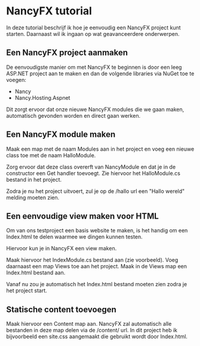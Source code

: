 # NancyFX tutorial

In deze tutorial beschrijf ik hoe je eenvoudig een NancyFX project kunt starten.
Daarnaast wil ik ingaan op wat geavanceerdere onderwerpen.

## Een NancyFX project aanmaken

De eenvoudigste manier om met NancyFX te beginnen is door een leeg ASP.NET project
aan te maken en dan de volgende libraries via NuGet toe te voegen:
- Nancy
- Nancy.Hosting.Aspnet

Dit zorgt ervoor dat onze nieuwe NancyFX modules die we gaan maken, automatisch
gevonden worden en direct gaan werken.

## Een NancyFX module maken

Maak een map met de naam Modules aan in het project en voeg een nieuwe class
toe met de naam HalloModule.

Zorg ervoor dat deze class overerft van NancyModule en dat je in de constructor
een Get handler toevoegt. Zie hiervoor het HalloModule.cs bestand in het
project.

Zodra je nu het project uitvoert, zul je op de /hallo url een "Hallo wereld"
melding moeten zien.

## Een eenvoudige view maken voor HTML

Om van ons testproject een basis website te maken, is het handig om een Index.html
te delen waarmee we dingen kunnen testen.

Hiervoor kun je in NancyFX een view maken.

Maak hiervoor het IndexModule.cs bestand aan (zie voorbeeld). Voeg daarnaast een
map Views toe aan het project. Maak in de Views map een Index.html bestand aan.

Vanaf nu zou je automatisch het Index.html bestand moeten zien zodra je het 
project start.

## Statische content toevoegen

Maak hiervoor een Content map aan. NancyFX zal automatisch alle bestanden
in deze map delen via de /content/ url. In dit project heb ik bijvoorbeeld
een site.css aangemaakt die gebruikt wordt door Index.html.

